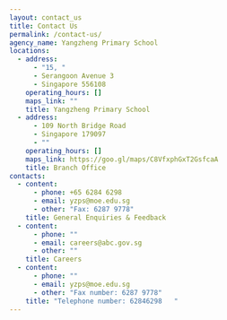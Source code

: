 ```yaml
---
layout: contact_us
title: Contact Us
permalink: /contact-us/
agency_name: Yangzheng Primary School
locations:
  - address:
      - "15, "
      - Serangoon Avenue 3
      - Singapore 556108
    operating_hours: []
    maps_link: ""
    title: Yangzheng Primary School
  - address:
      - 109 North Bridge Road
      - Singapore 179097
      - ""
    operating_hours: []
    maps_link: https://goo.gl/maps/C8VfxphGxT2GsfcaA
    title: Branch Office
contacts:
  - content:
      - phone: +65 6284 6298
      - email: yzps@moe.edu.sg
      - other: "Fax: 6287 9778"
    title: General Enquiries & Feedback
  - content:
      - phone: ""
      - email: careers@abc.gov.sg
      - other: ""
    title: Careers
  - content:
      - phone: ""
      - email: yzps@moe.edu.sg
      - other: "Fax number: 6287 9778"
    title: "Telephone number: 62846298   "
---
```

